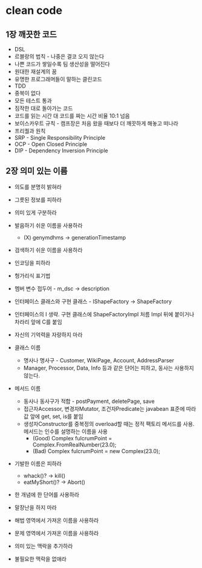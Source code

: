 # clean code

## 1장 깨끗한 코드
* DSL
* 르블랑의 법칙 - 나중은 결코 오지 않는다
* 나쁜 코드가 쌓일수록 팀 생산성을 떨어진다
* 원대한 재설계의 꿈
* 유명한 프로그래머들이 말하는 클린코드
* TDD
* 중복이 없다
* 모든 테스트 통과
* 짐작한 대로 돌아가는 코드
* 코드를 읽는 시간 대 코드를 짜는 시간 비율 10:1 넘음
* 보이스카우트 규칙 - 캠프장은 처음 왔을 때보다 더 깨끗하게 해놓고 떠나라
* 프리퀄과 원칙
* SRP - Single Responsibility Principle
* OCP - Open Closed Principle
* DIP - Dependency Inversion Principle

## 2장 의미 있는 이름
* 의도를 분명히 밝혀라

* 그릇된 정보를 피하라

* 의미 있게 구분하라

* 발음하기 쉬운 이름을 사용하라
  * (X) genymdhms -> generationTimestamp

* 검색하기 쉬운 이름을 사용하라

* 인코딩을 피하라
* 헝가리식 표기법
* 멤버 변수 접두어 - m_dsc -> description
* 인터페이스 클래스와 구현 클래스 - IShapeFactory -> ShapeFactory
- 인터페이스의 I 생략. 구현 클래스에 ShapeFactoryImpl 처름 Impl 뒤에 붙이거나 차라리 앞에 C를 붙임

* 자신의 기억력을 자랑하지 마라

* 클래스 이름
  * 명사나 명사구 - Customer, WikiPage, Account, AddressParser
  * Manager, Processor, Data, Info 등과 같은 단어는 피하고, 동사는 사용하지 않는다.

* 메서드 이름
  * 동사나 동사구가 적합 - postPayment, deletePage, save
  * 접근자Accessor, 변경자Mutator, 조건자Predicate는 javabean 표준에 따라 값 앞에 get, set, is를 붙임
  * 생성자Constructor를 중복정의 overload할 때는 정적 팩토리 메서드를 사용. 메서드는 인수를 설명하는 이름을 사용
    * (Good) Complex fulcrumPoint = Complex.FromRealNumber(23.0);
    * (Bad) Complex fulcrumPoint = new Complex(23.0);

* 기발한 이름은 피하라
  * whack()? -> kill()
  * eatMyShort()? -> Abort()

* 한 개념에 한 단어를 사용하라

* 말장난을 하지 마라

* 해법 영역에서 가져온 이름을 사용하라

* 문제 영역에서 가져온 이름을 사용하라

* 의미 있는 맥락을 추가하라

* 불필요한 맥락을 없애라